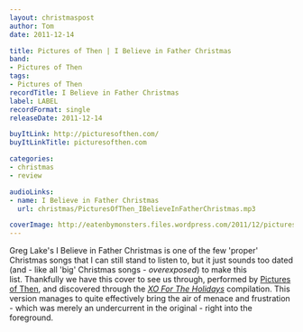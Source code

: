 ```yaml
---
layout: christmaspost
author: Tom
date: 2011-12-14

title: Pictures of Then | I Believe in Father Christmas
band:
- Pictures of Then
tags:
- Pictures of Then
recordTitle: I Believe in Father Christmas
label: LABEL
recordFormat: single
releaseDate: 2011-12-14

buyItLink: http://picturesofthen.com/
buyItLinkTitle: picturesofthen.com

categories:
- christmas
- review

audioLinks:
- name: I Believe in Father Christmas
  url: christmas/PicturesOfThen_IBelieveInFatherChristmas.mp3

coverImage: http://eatenbymonsters.files.wordpress.com/2011/12/pictures-of-then.png
---
```


Greg Lake's I Believe in Father Christmas is one of the few 'proper' Christmas songs that I can still stand to listen to, but it just sounds too dated (and - like all 'big' Christmas songs - *overexposed*) to make this list. Thankfully we have this cover to see us through, performed by [Pictures of Then](http://picturesofthen.com/), and discovered through the _[XO For The Holidays](http://www.xopublicity.com/xofortheholidays4.html)_ compilation. This version manages to quite effectively bring the air of menace and frustration - which was merely an undercurrent in the original - right into the foreground.
